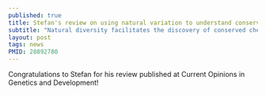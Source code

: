 ```yaml
---
published: true
title: Stefan's review on using natural variation to understand conserved drug responses is published!
subtitle: "Natural diversity facilitates the discovery of conserved chemotherapeutic response mechanisms"
layout: post
tags: news
PMID: 28892780
---
```

Congratulations to Stefan for his review published at Current Opinions in Genetics and Development!
